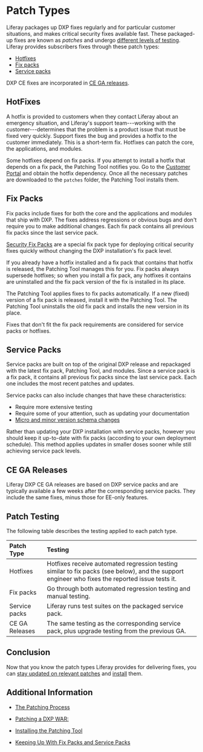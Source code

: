 # Patch Types 

Liferay packages up DXP fixes regularly and for particular customer situations, and makes critical security fixes available fast. These packaged-up fixes are known as *patches* and undergo [different levels of testing](#patch-testing). Liferay provides subscribers fixes through these patch types: 

- [Hotfixes](#hotfixes) 
- [Fix packs](#fix-packs) 
- [Service packs](#service-packs) 

DXP CE fixes are incorporated in [CE GA releases](#ce-ga-releases). 

## HotFixes

A hotfix is provided to customers when they contact Liferay about an emergency situation, and Liferay's support team---working with the customer---determines that the problem is a product issue that must be fixed very quickly. Support fixes the bug and provides a hotfix to the customer immediately. This is a short-term fix. Hotfixes can patch the core, the applications, and modules. 

Some hotfixes depend on fix packs. If you attempt to install a hotfix that depends on a fix pack, the Patching Tool notifies you. Go to the [Customer Portal](https://customer.liferay.com/downloads) and obtain the hotfix dependency. Once all the necessary patches are downloaded to the `patches` folder, the Patching Tool installs them. 

## Fix Packs 

Fix packs include fixes for both the core and the applications and modules that ship with DXP. The fixes address regressions or obvious bugs and don't require you to make additional changes. Each fix pack contains all previous fix packs since the last service pack. 

[Security Fix Packs](https://help.liferay.com/hc/en-us/articles/360035038331) are a special fix pack type for deploying critical security fixes quickly without changing the DXP installation's fix pack level.

If you already have a hotfix installed and a fix pack that contains that hotfix is released, the Patching Tool manages this for you. Fix packs always supersede hotfixes; so when you install a fix pack, any hotfixes it contains are uninstalled and the fix pack version of the fix is installed in its place. 

The Patching Tool applies fixes to fix packs automatically. If a new (fixed) version of a fix pack is released, install it with the Patching Tool. The Patching Tool uninstalls the old fix pack and installs the new version in its place. 

Fixes that don't fit the fix pack requirements are considered for service packs or hotfixes. 

## Service Packs

Service packs are built on top of the original DXP release and repackaged with the latest fix pack, Patching Tool, and modules. Since a service pack is a fix pack, it contains all previous fix packs since the last service pack. Each one includes the most recent patches and updates. 

Service packs can also include changes that have these characteristics:

- Require more extensive testing
- Require some of your attention, such as updating your documentation 
- [Micro and minor version schema changes](https://help.liferay.com/hc/en-us/articles/360030959231-Meaningful-Schema-Versioning) 

Rather than updating your DXP installation with service packs, however you should keep it up-to-date with fix packs (according to your own deployment schedule). This method applies updates in smaller doses sooner while still achieving service pack levels.  

## CE GA Releases 

Liferay DXP CE GA releases are based on DXP service packs and are typically available a few weeks after the corresponding service packs. They include the same fixes, minus those for EE-only features. 

## Patch Testing

The following table describes the testing applied to each patch type. 

| **Patch Type** | **Testing** |
| :------------- | :---------- |
| Hotfixes       | Hotfixes receive automated regression testing similar to fix packs (see below), and the support engineer who fixes the reported issue tests it. |
| Fix packs      | Go through both automated regression testing and manual testing. |
| Service packs  | Liferay runs test suites on the packaged service pack. |
| CE GA Releases | The same testing as the corresponding service pack, plus upgrade testing from the previous GA. | 

## Conclusion 

Now that you know the patch types Liferay provides for delivering fixes, you can [stay updated on relevant patches](./keeping-up-with-fix-packs.md) and [install](./05-the-patching-process.md) them. 

## Additional Information 

- [The Patching Process](./05-the-patching-process.md)

- [Patching a DXP WAR:](./06-patching-a-dxp-war.md)

- [Installing the Patching Tool](./07-installing-the-patching-tool.md)

- [Keeping Up With Fix Packs and Service Packs](./11-keeping-up-with-fix-packs.md)
